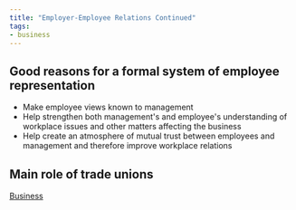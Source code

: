 ```yaml
---
title: "Employer-Employee Relations Continued"
tags:
- business
---
```


## Good reasons for a formal system of employee representation

- Make employee views known to management
- Help strengthen both management's and employee's understanding of workplace issues and other matters affecting the business
- Help create an atmosphere of mutual trust between employees and management and therefore improve workplace relations

## Main role of trade unions



[Business](/Business)
